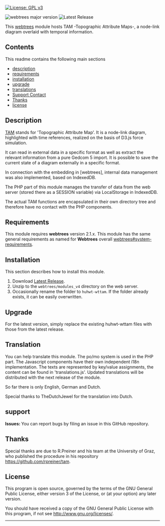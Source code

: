 [![License: GPL v3](https://img.shields.io/badge/License-GPL%20v3-blue.svg)](http://www.gnu.org/licenses/gpl-3.0)

![webtrees major version](https://img.shields.io/badge/webtrees-v2.1-green)
![Latest Release](https://img.shields.io/github/v/release/huhwt/huhwt-wttam)

This [webtrees](https://www.webtrees.net/) module hosts TAM -Topographic Attribute Maps-, a node-link diagram overlaid with temporal information.

## Contents
This readme contains the following main sections

* [description](#description)
* [requirements](#requirements)
* [installation](#installation)
* [upgrade](#upgrade)
* [translations](#translation)
* [Support Contact](#support)
* [Thanks](#thanks)
* [license](#license)

<a name="description"></a>
## Description

[TAM](https://github.com/huhwt/huhwt-wttam) stands for 'Topographic Attribute Map'. It is a node-link diagram, highlighted with time references, realized on the basis of D3.js force simulation.

It can read in external data in a specific format as well as extract the relevant information from a pure Gedcom 5 import. It is possible to save the current state of a diagram externally in a specific format.

In connection with the embedding in [webtrees], internal data management was also implemented, based on IndexedDB.

The PHP part of this module manages the transfer of data from the web server (stored there as a SESSION variable) via LocalStorage in IndexedDB.

The actual TAM functions are encapsulated in their own directory tree and therefore have no contact with the PHP components.

<a name="requirements"></a>
## Requirements 

This module requires **webtrees** version 2.1.x.
This module has the same general requirements as named for **Webtrees** overall [webtrees#system-requirements](https://github.com/fisharebest/webtrees#system-requirements).

<a name="installation"></a>
## Installation

This section describes how to install this module.

1. Download [Latest Release](https://github.com/huhwt/huhwt-wttam/releases/latest).
2. Unzip to the `webtrees/modules_v4` directory on the web server.
3. Occasionally rename the folder to `huhwt-wttam`. If the folder already exists, it can be easily overwritten.

<a name="upgrade"></a>
## Upgrade

For the latest version, simply replace the existing huhwt-wttam files with those from the latest release.

<a name="translation"></a>
## Translation

You can help translate this module. The po/mo system is used in the PHP part. The Javascript components have their own independent i18n implementation. The texts are represented by key/value assignments, the content can be found in 'translations.js'.
Updated translations will be distributed with the next release of the module.

So far there is only English, German and Dutch.

Special thanks to TheDutchJewel for the translation into Dutch.

<a name="support"></a>
## support

<span style="font-weight: bold;">Issues: </span>You can report bugs by filing an issue in this GitHub repository.

<a name="thanks"></a>
## Thanks

Special thanks are due to R.Preiner and his team at the University of Graz, who published the procedure in his repository https://github.com/rpreiner/tam.

<a name="license"></a>
## License

This program is open source, governed by the terms of the GNU General Public License, either version 3 of the License, or (at your option) any later version.

You should have received a copy of the GNU General Public License with this program, if not see <http://www.gnu.org/licenses/>.

* * *